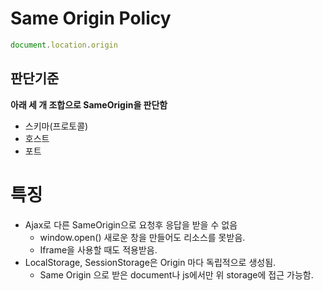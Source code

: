 # Same Origin Policy



```js
document.location.origin
```

## 판단기준

**아래 세 개 조합으로 SameOrigin을 판단함**

- 스키마(프로토콜)
- 호스트
- 포트



# 특징

- Ajax로 다른 SameOrigin으로 요청후 응답을 받을 수 없음
  - window.open() 새로운 창을 만들어도 리소스를 못받음.
  - Iframe을 사용할 때도 적용받음.
- LocalStorage, SessionStorage은 Origin 마다 독립적으로 생성됨. 
  - Same Origin 으로 받은 document나 js에서만 위 storage에 접근 가능함.



 